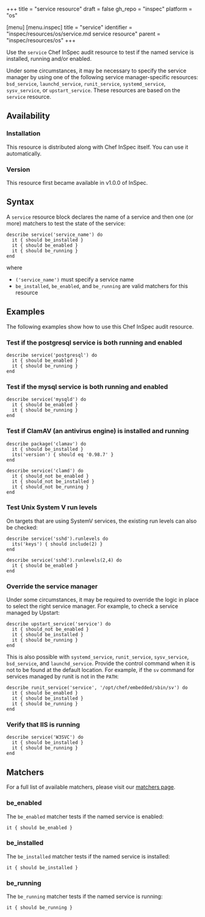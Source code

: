 +++
title = "service resource"
draft = false
gh_repo = "inspec"
platform = "os"

[menu]
  [menu.inspec]
    title = "service"
    identifier = "inspec/resources/os/service.md service resource"
    parent = "inspec/resources/os"
+++

Use the `service` Chef InSpec audit resource to test if the named service is installed, running and/or enabled.

Under some circumstances, it may be necessary to specify the service manager by using one of the following service manager-specific resources: `bsd_service`, `launchd_service`, `runit_service`, `systemd_service`, `sysv_service`, or `upstart_service`. These resources are based on the `service` resource.

## Availability

### Installation

This resource is distributed along with Chef InSpec itself. You can use it automatically.

### Version

This resource first became available in v1.0.0 of InSpec.

## Syntax

A `service` resource block declares the name of a service and then one (or more) matchers to test the state of the service:

    describe service('service_name') do
      it { should be_installed }
      it { should be_enabled }
      it { should be_running }
    end

where

- `('service_name')` must specify a service name
- `be_installed`, `be_enabled`, and `be_running` are valid matchers for this resource

## Examples

The following examples show how to use this Chef InSpec audit resource.

### Test if the postgresql service is both running and enabled

    describe service('postgresql') do
      it { should be_enabled }
      it { should be_running }
    end

### Test if the mysql service is both running and enabled

    describe service('mysqld') do
      it { should be_enabled }
      it { should be_running }
    end

### Test if ClamAV (an antivirus engine) is installed and running

    describe package('clamav') do
      it { should be_installed }
      its('version') { should eq '0.98.7' }
    end

    describe service('clamd') do
      it { should_not be_enabled }
      it { should_not be_installed }
      it { should_not be_running }
    end

### Test Unix System V run levels

On targets that are using SystemV services, the existing run levels can also be checked:

    describe service('sshd').runlevels do
      its('keys') { should include(2) }
    end

    describe service('sshd').runlevels(2,4) do
      it { should be_enabled }
    end

### Override the service manager

Under some circumstances, it may be required to override the logic in place to select the right service manager. For example, to check a service managed by Upstart:

    describe upstart_service('service') do
      it { should_not be_enabled }
      it { should be_installed }
      it { should be_running }
    end

This is also possible with `systemd_service`, `runit_service`, `sysv_service`, `bsd_service`, and `launchd_service`. Provide the control command when it is not to be found at the default location. For example, if the `sv` command for services managed by runit is not in the `PATH`:

    describe runit_service('service', '/opt/chef/embedded/sbin/sv') do
      it { should be_enabled }
      it { should be_installed }
      it { should be_running }
    end

### Verify that IIS is running

    describe service('W3SVC') do
      it { should be_installed }
      it { should be_running }
    end

## Matchers

For a full list of available matchers, please visit our [matchers page](/inspec/matchers/).

### be_enabled

The `be_enabled` matcher tests if the named service is enabled:

    it { should be_enabled }

### be_installed

The `be_installed` matcher tests if the named service is installed:

    it { should be_installed }

### be_running

The `be_running` matcher tests if the named service is running:

    it { should be_running }
